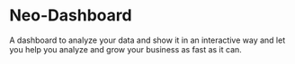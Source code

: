 # Neo-Dashboard
A dashboard to analyze your data and show it in an interactive way and let you help you analyze and grow your business as fast as it can.
